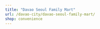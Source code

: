 ```yaml
---
title: "Davao Seoul Family Mart"
url: /davao-city/davao-seoul-family-mart/
shop: convenience
---
```

